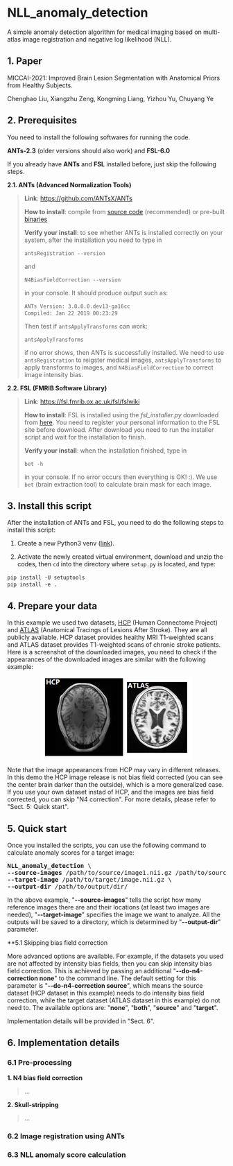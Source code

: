 # NLL_anomaly_detection
A simple anomaly detection algorithm for medical imaging based on multi-atlas image registration and negative log likelihood (NLL).

## 1. Paper
MICCAI-2021: Improved Brain Lesion Segmentation with Anatomical Priors from Healthy Subjects.

Chenghao Liu, Xiangzhu Zeng, Kongming Liang, Yizhou Yu, Chuyang Ye

## 2. Prerequisites
You need to install the following softwares for running the code.

**ANTs-2.3** (older versions should also work) and **FSL-6.0**

If you already have **ANTs** and **FSL** installed before, just skip the following steps.

**2.1. ANTs (Advanced Normalization Tools)**
>
> **Link**: https://github.com/ANTsX/ANTs
>
> **How to install**: compile from [source code](https://github.com/ANTsX/ANTs) (recommended) or pre-built [binaries](https://github.com/ANTsX/ANTs/releases)
> 
> **Verify your install**: to see whether ANTs is installed correctly on your system, after the installation you need to type in
> ```
> antsRegistration --version
> ```
> and
> ```
> N4BiasFieldCorrection --version
> ```
> in your console. It should produce output such as:
> ```
> ANTs Version: 3.0.0.0.dev13-ga16cc
> Compiled: Jan 22 2019 00:23:29
> ```
> Then test if `antsApplyTransforms` can work:
> ```
> antsApplyTransforms
> ```
> if no error shows, then ANTs is successfully installed.
> We need to use `antsRegistration` to reigster medical images, `antsApplyTransforms` to apply transforms to images, and `N4BiasFieldCorrection` to correct image intensity bias.

**2.2. FSL (FMRIB Software Library)**
>
> **Link**: https://fsl.fmrib.ox.ac.uk/fsl/fslwiki
>
> **How to install**: FSL is installed using the *fsl_installer.py* downloaded from [here](https://fsl.fmrib.ox.ac.uk/fsl/fslwiki/FslInstallation). You need to register your personal information to the FSL site before download. After download you need to run the installer script and wait for the installation to finish.
>
> **Verify your install**: when the installation finished, type in
> ```
> bet -h
> ```
> in your console. If no error occurs then everything is OK! :). We use `bet` (brain extraction tool) to calculate brain mask for each image.

## 3. Install this script

After the installation of ANTs and FSL, you need to do the following steps to install this script:

1. Create a new Python3 venv ([link](https://docs.python.org/3/library/venv.html)). 

2. Activate the newly created virtual environment, download and unzip the codes, then `cd` into the directory where `setup.py` is located, and type:

```
pip install -U setuptools
pip install -e .
```

## 4. Prepare your data

In this example we used two datasets, [HCP](https://www.humanconnectome.org/study/hcp-young-adult/data-releases) (Human Connectome Project) and [ATLAS](http://fcon_1000.projects.nitrc.org/indi/retro/atlas.html) (Anatomical Tracings of Lesions After Stroke). They are all publicly avaliable. HCP dataset provides healthy MRI T1-weighted scans and ATLAS dataset provides T1-weighted scans of chronic stroke patients. Here is a screenshot of the downloaded images, you need to check if the appearances of the downloaded images are similar with the following example:

<p align="center">
  <img 
       src="https://github.com/lchdl/NLL_anomaly_detection/blob/main/images/HCP_ATLAS_examples.png"
       width="350"
  />
</p>

Note that the image appearances from HCP may vary in different releases. In this demo the HCP image release is not bias field corrected (you can see the center brain darker than the outside), which is a more generalized case. If you use your own dataset instad of HCP, and the images are bias field corrected, you can skip "N4 correction". For more details, please refer to "Sect. 5: Quick start".

## 5. Quick start

Once you installed the scripts, you can use the following command to calculate anomaly scores for a target image:

<pre>
<b>NLL_anomaly_detection</b> \
<b>--source-images</b> /path/to/source/image1.nii.gz /path/to/source/image2.nii.gz /path/to/source/image3.nii.gz ... /path/to/source/image10.nii.gz \
<b>--target-image</b> /path/to/target/image.nii.gz \
<b>--output-dir</b> /path/to/output/dir/
</pre>

In the above example, "**--source-images**" tells the script how many reference images there are and their locations (at least two images are needed), "**--target-image**" specifies the image we want to analyze. All the outputs will be saved to a directory, which is determined by "**--output-dir**" parameter. 

**5.1 Skipping bias field correction

More advanced options are available. For example, if the datasets you used are not affected by intensity bias fields, then you can skip intensity bias field correction. This is achieved by passing an additional "**--do-n4-correction none**" to the command line. The default setting for this parameter is "**--do-n4-correction source**", which means the source dataset (HCP dataset in this example) needs to do intensity bias field correction, while the target dataset (ATLAS dataset in this example) do not need to. The available options are: "**none**", "**both**", "**source**" and "**target**".

Implementation details will be provided in "Sect. 6".

## 6. Implementation details

### 6.1 Pre-processing

**1. N4 bias field correction**
>...

**2. Skull-stripping**
>...

### 6.2 Image registration using ANTs


### 6.3 NLL anomaly score calculation



